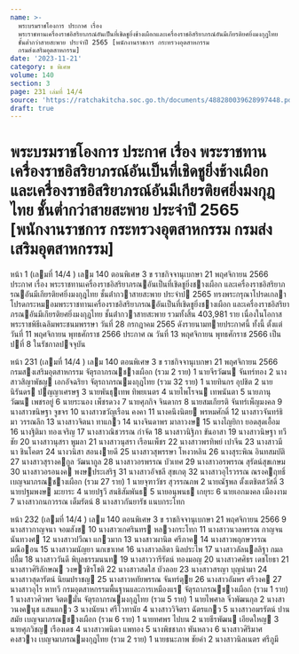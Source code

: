 ```yaml
---
name: >-
  พระบรมราชโองการ ประกาศ เรื่อง
  พระราชทานเครื่องราชอิสริยาภรณ์อันเป็นที่เชิดชูยิ่งช้างเผือกและเครื่องราชอิสริยาภรณ์อันมีเกียรติยศยิ่งมงกุฎไทย
  ชั้นต่ำกว่าสายสะพาย ประจำปี 2565 [พนักงานราชการ กระทรวงอุตสาหกรรม
  กรมส่งเสริมอุตสาหกรรม]
date: '2023-11-21'
category: ข พิเศษ
volume: 140
section: 3
page: 231 เล่มที่ 14/4
source: 'https://ratchakitcha.soc.go.th/documents/488280039628997448.pdf'
draft: true
---
```


# พระบรมราชโองการ ประกาศ เรื่อง พระราชทานเครื่องราชอิสริยาภรณ์อันเป็นที่เชิดชูยิ่งช้างเผือกและเครื่องราชอิสริยาภรณ์อันมีเกียรติยศยิ่งมงกุฎไทย ชั้นต่ำกว่าสายสะพาย ประจำปี 2565 [พนักงานราชการ กระทรวงอุตสาหกรรม กรมส่งเสริมอุตสาหกรรม]

หน้า 1 (เลมที่ 14/4 ) เลม 140 ตอนพิเศษ 3 ข ราชกิจจานุเบกษา 21 พฤศจิกายน 2566 ประกาศ เรื่อง พระราชทานเครื่องราชอิสริยาภรณอันเป็นที่เชิดชูยิ่งชางเผือก และเครื่องราชอิสริยาภรณอันมีเกียรติยศยิ่งมงกุฎไทย ชั้นต่ํากวาสายสะพาย ประจําป 2565 ทรงพระกรุณาโปรดเกลาโปรดกระหมอมพระราชทานเครื่องราชอิสริยาภรณอันเป็นที่เชิดชูยิ่งชางเผือก และเครื่องราชอิสริยาภรณอันมีเกียรติยศยิ่งมงกุฎไทย ชั้นต่ํากวาสายสะพาย รวมทั้งสิ้น 403,981 ราย เนื่องในโอกาสพระราชพิธีเฉลิมพระชนมพรรษา วันที่ 28 กรกฎาคม 2565 ดังรายนามทายประกาศนี้ ทั้งนี้ ตั้งแต่วันที่ 11 พฤศจิกายน พุทธศักราช 2566 ประกาศ ณ วันที่ 13 พฤศจิกายน พุทธศักราช 2566 เป็นปที่ 8 ในรัชกาลปจจุบัน

หน้า 231 (เลมที่ 14/4 ) เลม 140 ตอนพิเศษ 3 ข ราชกิจจานุเบกษา 21 พฤศจิกายน 2566 กรมสงเสริมอุตสาหกรรม จัตุรถาภรณชางเผือก (รวม 2 ราย) 1 นายจีรวัฒน จันทร์ทอง 2 นางสาวสิญาพัชญ เอกอัจฉริยา จัตุรถาภรณมงกุฎไทย (รวม 32 ราย) 1 นายทินกร อุปชิต 2 นายนิรันดร ปญญาเศรษฐ 3 นายพันธุเทพ ทิพยเนตร 4 นายไพโรจน เทพนันตา 5 นายภานุวัฒน เพชรอยู่ 6 นายระนอง เพ็ชรดวง 7 นายศุภกิจ จินดากร 8 นายสมเกียรติ จันทร์เพ็ญมงคล 9 นางสาวขนิษฐา จูขจร 10 นางสาวขวัญเรือน คงคา 11 นางคนึงนิตย พรหมศักดิ์ 12 นางสาวจันทร์ธิมา วรรณลึก 13 นางสาวจิตนา ทาแกว 14 นางจินดาพร มาลาวงษ 15 นางไญยิกา ยอดสุดเอื้อม 16 นางฐิติมา ทองเจริญ 17 นางสาวณิชวรรณ กําจัด 18 นางสาวนิฐิภา ขันอาสา 19 นางสาวนิษฐา ทวีชัย 20 นางสาวนุสรา พูมลา 21 นางสาวนุสรา เรือนเพ็ชร 22 นางสาวพรทิพย์ เปาจีน 23 นางสาวมีนา ชินโคตร 24 นางวนิสา สอนงายดี 25 นางสาวสุพรรษา โหงวหลิน 26 นางสุระพิณ อินทสมบัติ 27 นางสาวสุรางคกูล วัฒนากูล 28 นางสาวอรพรรณ บัวเทศ 29 นางสาวอรพรรณ สุรัตน์สุขเกษม 30 นางสาวอรอนงค พงษประเสริฐ 31 นางสาวอัจชลี สุขเกตุ 32 นางสาวอุไรวรรณ ณรงคฤทธิ์ เบญจมาภรณชางเผือก (รวม 27 ราย) 1 นายจุฑาวัชร สุวรรณภพ 2 นายณัฐพล ตั้งเตชิตสวัสดิ์ 3 นายปฐมพงษ มะยาระ 4 นายปฐวี สนธิสัมพันธ 5 นายอนุพนธ เกยุระ 6 นายเอกมงคล เมืองงาม 7 นางสาวกนกวรรณ เต็มรัตน์ 8 นางสาวกันยารัช แนบกระโทก

หน้า 232 (เลมที่ 14/4 ) เลม 140 ตอนพิเศษ 3 ข ราชกิจจานุเบกษา 21 พฤศจิกายน 2566 9 นางสาวกาญจนา จอมสังข 10 นางสาวเกศรินทร หลวงกระโทก 11 นางสาวนวลพรรณ กาญจนนันทวงศ 12 นางสาวปวีณา แกวมาก 13 นางสาวผานิต ศรีภาค 14 นางสาวพฤกษวรรณ มณีออน 15 นางสาวมนัญยา นกเขาเทศ 16 นางสาวลลิตา นิลประไพ 17 นางสาวลัลนลลิฐา กมลปลื้ม 18 นางสาววันดี พิบูลธรรมนนท 19 นางสาววารีรัตน์ ทองมอญ 20 นางสาวศศิธร เดชโยธา 21 นางสาวศิริลักษณ วงษวชิรโชติ 22 นางสาวสดใส บัวลอย 23 นางสาวสรญา บุญนํามา 24 นางสาวสุดารัตน์ นิยมปราชญ 25 นางสาวหทัยพรรณ จันทร์ตุย 26 นางสาวอัมพร ศรีวงค 27 นางสาวอุไร หาทวี กรมอุตสาหกรรมพื้นฐานและการเหมืองแร จัตุรถาภรณชางเผือก (รวม 1 ราย) 1 นางสาวศิวพร จิตตมั่น จัตุรถาภรณมงกุฎไทย (รวม 5 ราย) 1 นายไพศาล จิ๋วพัฒนกุล 2 นางสาวนงคนุช แสนแกว 3 นางนัยนา ศรีโวทานัย 4 นางสาววิจิตรา ฉัตรแกว 5 นางสาวอมรรัตน์ ปานสมัย เบญจมาภรณชางเผือก (รวม 6 ราย) 1 นายทศพร ไปบน 2 นายธีรพัฒน เอียดใหญ 3 นายศุภวิชญ เรืองเดช 4 นางสาวพนิดา แพทอง 5 นางพิชชาภา พันหลวง 6 นางสาวศิริมาศ คงสวาง เบญจมาภรณมงกุฎไทย (รวม 2 ราย) 1 นายธนะภาพ ชัยคํา 2 นางสาวนิลเนตร ศรีภูมี
